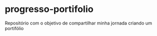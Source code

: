 # progresso-portifolio
Repositório com o objetivo de compartilhar minha jornada criando um portifólio
